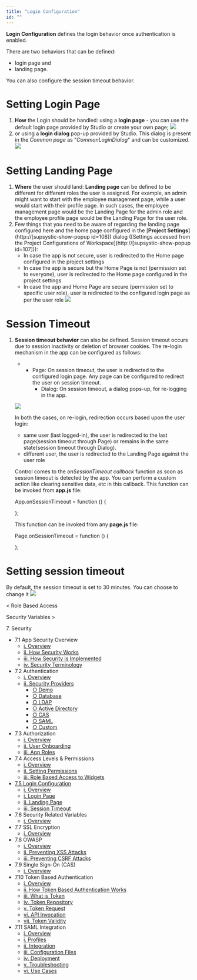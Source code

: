 ```yaml
---
title: "Login Configuration"
id: ""
---
```


**Login Configuration** defines the login behavior once authentication is enabled.

There are two behaviors that can be defined:

- login page and
- landing page.

You can also configure the session timeout behavior.

# Setting Login Page

1. **How** the Login should be handled: using a **login page** - you can use the default login page provided by Studio or create your own page; [![](../assets/security_loginpage_1.png)](../assets/security_loginpage_1.png)
2. or using a **login dialog** pop-up provided by Studio. This dialog is present in the _Common page_ as "_CommonLoginDialog_" and can be customized. [![](../assets/security_logindialog.png)](../assets/security_logindialog.png)

# Setting Landing Page

1. **Where** the user should land: **Landing page** can be defined to be different for different roles the user is assigned. For example, an admin might want to start with the employee management page, while a user would start with their profile page. In such cases, the employee management page would be the Landing Page for the admin role and the employee profile page would be the Landing Page for the user role.
2. Few things that you need to be aware of regarding the landing page configured here and the home page configured in the [**Project Settings**](http://[supsystic-show-popup id=108]) dialog ([Settings accessed from the Project Configurations of Workspace](http://[supsystic-show-popup id=107])):
    - In case the app is not secure, user is redirected to the Home page configured in the project settings
    - In case the app is secure but the Home Page is not (permission set to everyone), user is redirected to the Home page configured in the project settings
    - In case the app and Home Page are secure (permission set to specific user role), user is redirected to the configured login page as per the user role [![](../assets/security_landingpage.png)](../assets/security_landingpage.png)

# Session Timeout

1. **Session timeout behavior** can also be defined. Session timeout occurs due to session inactivity or deletion of browser cookies. The re-login mechanism in the app can be configured as follows:
    
    - - Page: On session timeout, the user is redirected to the configured login page. Any page can be configured to redirect the user on session timeout.
        - Dialog: On session timeout, a dialog pops-up, for re-logging in the app.
    
    [![](../assets/security_reloginpage.png)](../assets/security_reloginpage.png)
    
    In both the cases, on re-login, redirection occurs based upon the user login:
    
    - same user (last logged-in), the user is redirected to the last page(session timeout through Page) or remains in the same state(session timeout through Dialog).
    - different user, the user is redirected to the Landing Page against the user role
    
    Control comes to the _onSessionTimeout callback_ function as soon as session timeout is detected by the app. You can perform a custom action like clearing sensitive data, etc in this callback. This function can be invoked from **app.js** file:
    
    App.onSessionTimeout = function () {
    
    };
    
    This function can be invoked from any **page.js** file:
    
    Page.onSessionTimeout = function () {
    
    };
    

# Setting session timeout

By default, the session timeout is set to 30 minutes. You can choose to change it [![](../assets/security_timeout.png)](../assets/security_timeout.png)

< Role Based Access

Security Variables >

7\. Security

- 7.1 App Security Overview
    - [i. Overview](/learn/app-security/app-security/#)
    - [ii. How Security Works](/learn/app-security/app-security/#working)
    - [iii. How Security is Implemented](/learn/app-security/app-security/#implementation)
    - [iv. Security Terminology](/learn/app-security/app-security/#terminology)
- 7.2 Authentication
    - [i. Overview](/learn/app-security/authentication/)
    - [ii. Security Providers](/learn/app-security/authentication/#security-providers)
        - [○ Demo](/learn/app-security/authentication/#demo)
        - [○ Database](/learn/app-security/authentication/#database)
        - [○ LDAP](/learn/app-security/authentication/#ldap)
        - [○ Active Directory](/learn/app-security/authentication/#ad)
        - [○ CAS](/learn/app-security/authentication/#cas)
        - [○ SAML](/learn/app-security/authentication/#saml)
        - [○ Custom](/learn/app-security/authentication/#custom)
- 7.3 Authorization
    - [i. Overview](/learn/app-security/authorization/)
    - [ii. User Onboarding](/learn/app-security/authorization/#user-onboarding)
    - [iii. App Roles](/learn/app-security/authorization/#app-roles)
- 7.4 Access Levels & Permissions
    - [i. Overview](/learn/app-security/access-levels-permissions/)
    - [ii. Setting Permissions](/learn/app-security/access-levels-permissions/#setting-permissions)
    - [iii. Role Based Access to Widgets](/learn/app-security/access-levels-permissions/#role-based-access)
- [7.5 Login Configuration](#)
    - [i. Overview](#)
    - [i. Login Page](#login-page)
    - [ii. Landing Page](#landing-page)
    - [iii. Session Timeout](#session-timeout)
- 7.6 Security Related Variables
    - [i. Overview](/learn/app-security/security-variables)
- 7.7 SSL Encryption
    - [i. Overview](/learn/app-security/ssl-encryption/)
- 7.8 OWASP
    - [i. Overview](/learn/app-security/owasp/)
    - [ii. Preventing XSS Attacks](/learn/app-security/owasp/#xss)
    - [iii. Preventing CSRF Attacks](/learn/app-security/owasp/#csrf)
- 7.9 Single Sign-On (CAS)
    - [i. Overview](/learn/app-security/central-authentication-system/)
- 7.10 Token Based Authentication
    - [i. Overview](/learn/app-security/token-based-authentication/)
    - [ii. How Token Based Authentication Works](/learn/app-security/token-based-authentication/#working)
    - [iii. What is Token](/learn/app-security/token-based-authentication/#token)
    - [iv. Token Repository](/learn/app-security/token-based-authentication/#token-repository)
    - [v. Token Request](/learn/app-security/token-based-authentication/#token-request)
    - [vi. API Invocation](/learn/app-security/token-based-authentication/#api-invocation)
    - [vii. Token Validity](/learn/app-security/token-based-authentication/#token-validity)
- 7.11 SAML Integration
    - [i. Overview](/learn/app-development/app-security/saml-integration/)
    - [i. Profiles](/learn/app-development/app-security/saml-integration/#profiles)
    - [ii. Integration](/learn/app-development/app-security/saml-integration/#integration)
    - [iii. Configuration Files](/learn/app-development/app-security/saml-integration/#files)
    - [iv. Deployment](/learn/app-development/app-security/saml-integration/#deployment)
    - [v. Troubleshooting](/learn/app-development/app-security/saml-integration/#troubleshooting)
    - [vi. Use Cases](/learn/app-development/app-security/saml-integration/#use-cases)
